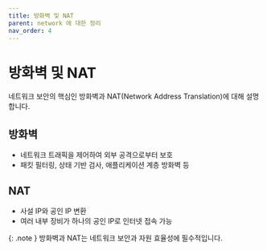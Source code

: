```yaml
---
title: 방화벽 및 NAT
parent: network 에 대한 정리
nav_order: 4
---
```


# 방화벽 및 NAT

네트워크 보안의 핵심인 방화벽과 NAT(Network Address Translation)에 대해 설명합니다.

## 방화벽
- 네트워크 트래픽을 제어하여 외부 공격으로부터 보호
- 패킷 필터링, 상태 기반 검사, 애플리케이션 계층 방화벽 등

## NAT
- 사설 IP와 공인 IP 변환
- 여러 내부 장비가 하나의 공인 IP로 인터넷 접속 가능

{: .note }
방화벽과 NAT는 네트워크 보안과 자원 효율성에 필수적입니다.
